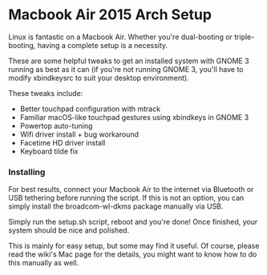 # Macbook Air 2015 Arch Setup

Linux is fantastic on a Macbook Air. Whether you're dual-booting or triple-booting, having a complete setup is a necessity.

These are some helpful tweaks to get an installed system with GNOME 3 running as best as it can (if you're not running GNOME 3, you'll have to modify xbindkeysrc to suit your desktop environment). 

These tweaks include:

- Better touchpad configuration with mtrack
- Familiar macOS-like touchpad gestures using xbindkeys in GNOME 3
- Powertop auto-tuning
- Wifi driver install + bug workaround
- Facetime HD driver install
- Keyboard tilde fix


### Installing

For best results, connect your Macbook Air to the internet via Bluetooth or USB tethering before running the script. If this is not an option, you can simply install the broadcom-wl-dkms package manually via USB.

Simply run the setup.sh script, reboot and you're done! Once finished, your system should be nice and polished.

This is mainly for easy setup, but some may find it useful. Of course, please read the wiki's Mac page for the details, you might want to know how to do this manually as well.
